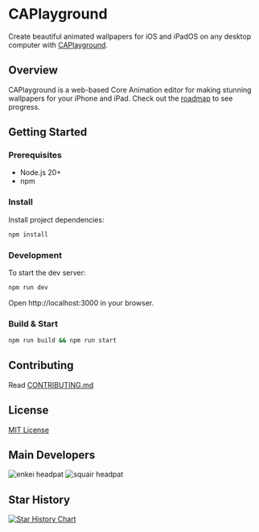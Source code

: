 # CAPlayground

Create beautiful animated wallpapers for iOS and iPadOS on any desktop computer with [CAPlayground](https://caplayground.pages.dev).

## Overview

CAPlayground is a web-based Core Animation editor for making stunning wallpapers for your iPhone and iPad. Check out the [roadmap](https://caplayground.pages.dev/roadmap) to see progress.

## Getting Started

### Prerequisites

- Node.js 20+
- npm

### Install
Install project dependencies:
```bash
npm install
```

### Development
To start the dev server:
```bash
npm run dev
```

Open http://localhost:3000 in your browser.

### Build & Start

```bash
npm run build && npm run start
```

## Contributing

Read [CONTRIBUTING.md](.github/CONTRIBUTING.md)

## License

[MIT License](LICENSE)

## Main Developers

![enkei headpat](http://owobotcdn.com/img/509fc21f-e812-495e-8cd8-adc8391efe35.gif)
![squair headpat](http://owobotcdn.com/img/3b60bb38-4a9b-410a-bd7b-ffa571309876.gif)

## Star History

[![Star History Chart](https://api.star-history.com/svg?repos=caplayground/caplayground&type=Date)](https://www.star-history.com/#caplayground/caplayground&Date)
